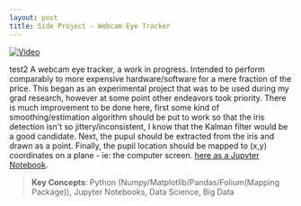 ```yaml
---
layout: post
title: Side Project - Webcam Eye Tracker
---
```

[![Video](https://drive.google.com/uc?export=view&id=1rSsakx7WO5QPaCVOOysAef5OVoMKBksi)](https://drive.google.com/file/d/1f-ut3deaM1Uz_6YP6-ZlMmx69Kmlo377/view?usp=sharing "Audi R8")

test2 A webcam eye tracker, a work in progress. Intended to perform comparably to more expensive hardware/software for a mere fraction of the price. This began as an experimental project that was to be used during my grad research, however at some point other endeavors took priority. There is much improvement to be done here, first some kind of smoothing/estimation algorithm should be put to work so that the iris detection isn't so jittery/inconsistent, I know that the Kalman filter would be a good candidate. Next, the pupul should be extracted from the iris and drawn as a point. Finally, the pupil location should be mapped to (x,y) coordinates on a plane - ie: the computer screen. <a href="https://stevebottos.github.io/jupnotes/LA Parking Violations 2018" target="_blank">here as a Jupyter Notebook</a>.
> **Key Concepts**: Python (Numpy/Matplotlib/Pandas/Folium(Mapping Package)), Jupyter Notebooks, Data Science, Big Data

